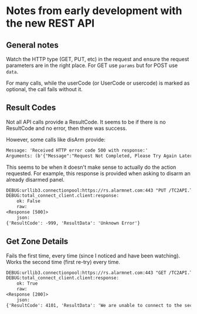 # Notes from early development with the new REST API

## General notes

Watch the HTTP type (GET, PUT, etc) in the request and ensure the request parameters are in the right place.  For GET use `params` but for POST use `data`.

For many calls, while the userCode (or UserCode or usercode) is marked as optional, the call fails without it.

## Result Codes

Not all API calls provide a ResultCode. It seems to be if there is no ResultCode and no error, then there was success.

However, some calls like disArm provide:

```txt
Message: 'Received HTTP error code 500 with response:'
Arguments: (b'{"Message":"Request Not Completed, Please Try Again Later"}',)
```

This seems to be when it doesn't make sense to actually do the action requested.  For example, this response is provided when asking to disarm an already disarmed panel.

```txt
DEBUG:urllib3.connectionpool:https://rs.alarmnet.com:443 "PUT /TC2API.TCResource/api/v1/locations/123/devices/456/bypass?ZoneIds=8 HTTP/11" 500 48
DEBUG:total_connect_client.client:response:
	ok: False
	raw:
<Response [500]>
	json:
{'ResultCode': -999, 'ResultData': 'Unknown Error'}
```

## Get Zone Details

Fails the first time, every time (since I noticed and have been watching).  Works the second time (first re-try) every time.
```txt
DEBUG:urllib3.connectionpool:https://rs.alarmnet.com:443 "GET /TC2API.TCResource/api/v1/locations/123/partitions/zones/0 HTTP/11" 200 None
DEBUG:total_connect_client.client:response:
	ok: True
	raw:
<Response [200]>
	json:
{'ResultCode': 4101, 'ResultData': 'We are unable to connect to the security panel. Please try again later or contact support'}
```
